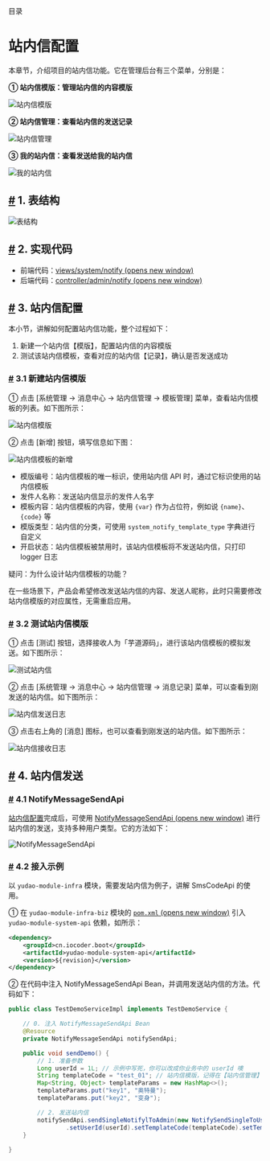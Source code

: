 目录

# 站内信配置

本章节，介绍项目的站内信功能。它在管理后台有三个菜单，分别是：

**① 站内信模版：管理站内信的内容模版**

![站内信模版](./static/演示-站内信模版.png)

**② 站内信管理：查看站内信的发送记录**

![站内信管理](./static/演示-站内信管理.png)

**③ 我的站内信：查看发送给我的站内信**

![我的站内信](./static/演示-我的站内信.png)

## [#](#_1-表结构) 1. 表结构

![表结构](./static/表结构.png)

## [#](#_2-实现代码) 2. 实现代码

*   前端代码：[views/system/notify (opens new window)](https://github.com/yudaocode/yudao-ui-admin-vue2/blob/master/src/views/system/notify/)
*   后端代码：[controller/admin/notify (opens new window)](https://github.com/YunaiV/ruoyi-vue-pro/blob/master/yudao-module-system/yudao-module-system-biz/src/main/java/cn/iocoder/yudao/module/system/controller/admin/notify/)

## [#](#_3-站内信配置) 3. 站内信配置

本小节，讲解如何配置站内信功能，整个过程如下：

1.  新建一个站内信【模版】，配置站内信的内容模版
2.  测试该站内信模板，查看对应的站内信【记录】，确认是否发送成功

### [#](#_3-1-新建站内信模版) 3.1 新建站内信模版

① 点击 \[系统管理 -> 消息中心 -> 站内信管理 -> 模板管理\] 菜单，查看站内信模板的列表。如下图所示：

![站内信模版](./static/演示-站内信模版.png)

② 点击 \[新增\] 按钮，填写信息如下图：

![站内信模板的新增](./static/站内信配置-新增站内信模版.png)

*   模版编号：站内信模板的唯一标识，使用站内信 API 时，通过它标识使用的站内信模板
*   发件人名称：发送站内信显示的发件人名字
*   模板内容：站内信模板的内容，使用 `{var}` 作为占位符，例如说 `{name}`、`{code}` 等
*   模版类型：站内信的分类，可使用 `system_notify_template_type` 字典进行自定义
*   开启状态：站内信模板被禁用时，该站内信模板将不发送站内信，只打印 logger 日志

疑问：为什么设计站内信模板的功能？

在一些场景下，产品会希望修改发送站内信的内容、发送人昵称，此时只需要修改站内信模版的对应属性，无需重启应用。

### [#](#_3-2-测试站内信模版) 3.2 测试站内信模版

① 点击 \[测试\] 按钮，选择接收人为「芋道源码」，进行该站内信模板的模拟发送。如下图所示：

![测试站内信](./static/站内信配置-测试站内信.png)

② 点击 \[系统管理 -> 消息中心 -> 站内信管理 -> 消息记录\] 菜单，可以查看到刚发送的站内信。如下图所示：

![站内信发送日志](./static/站内信配置-站内信发送日志.png)

③ 点击右上角的 \[消息\] 图标，也可以查看到刚发送的站内信。如下图所示：

![站内信接收日志](./static/站内信配置-站内信接收日志.png)

## [#](#_4-站内信发送) 4. 站内信发送
### [#](#_4-1-notifymessagesendapi) 4.1 NotifyMessageSendApi

[站内信配置](/#_3-站内信配置)完成后，可使用 [NotifyMessageSendApi (opens new window)](https://github.com/YunaiV/ruoyi-vue-pro/blob/master/yudao-module-system/yudao-module-system-api/src/main/java/cn/iocoder/yudao/module/system/api/notify/NotifyMessageSendApi.java) 进行站内信的发送，支持多种用户类型。它的方法如下：

![NotifyMessageSendApi](./static/站内信发送-NotifyMessageSendApi.png)

### [#](#_4-2-接入示例) 4.2 接入示例

以 `yudao-module-infra` 模块，需要发站内信为例子，讲解 SmsCodeApi 的使用。

① 在 `yudao-module-infra-biz` 模块的 [`pom.xml` (opens new window)](https://github.com/YunaiV/ruoyi-vue-pro/blob/master/yudao-module-infra/yudao-module-infra-biz/pom.xml) 引入 `yudao-module-system-api` 依赖，如所示：

```xml
<dependency>
    <groupId>cn.iocoder.boot</groupId>
    <artifactId>yudao-module-system-api</artifactId>
    <version>${revision}</version>
</dependency>

```

② 在代码中注入 NotifyMessageSendApi Bean，并调用发送站内信的方法。代码如下：

```java
public class TestDemoServiceImpl implements TestDemoService {

    // 0. 注入 NotifyMessageSendApi Bean
    @Resource
    private NotifyMessageSendApi notifySendApi;

    public void sendDemo() {
        // 1. 准备参数
        Long userId = 1L; // 示例中写死，你可以改成你业务中的 userId 噢
        String templateCode = "test_01"; // 站内信模版，记得在【站内信管理】中配置噢
        Map<String, Object> templateParams = new HashMap<>();
        templateParams.put("key1", "奥特曼");
        templateParams.put("key2", "变身");

        // 2. 发送站内信
        notifySendApi.sendSingleNotifylToAdmin(new NotifySendSingleToUserReqDTO()
                .setUserId(userId).setTemplateCode(templateCode).setTemplateParams(templateParams));
    }
    
}

```